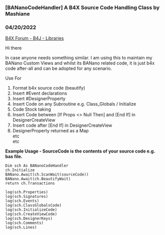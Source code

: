 ### [BANanoCodeHandler] A B4X Source Code Handling Class by Mashiane
### 04/20/2022
[B4X Forum - B4J - Libraries](https://www.b4x.com/android/forum/threads/139994/)

Hi there  
  
In case anyone needs something similar. I am using this to maintain my BANano Custom Views and whilst its BANano related code, it is just b4x code after-all and can be adopted for any scenario.  
  
Use For  
  
1. Format b4x source code (beautify)  
2. Insert #Event declarations  
3. Insert #DesignerProperty  
4. Insert Code on any Subroutine e.g. Class\_Globals / Initialize  
5. Code Stock taking  
6. Insert Code between [If Props <> Null Then] and [End If] in DesignerCreateView  
7. Insert code after [End If] in DesignerCreateView  
8. DesignerProperty returned as a Map  
etc  
etc  
  
**Example Usage - SourceCode is the contents of your source code e.g. bas file.**  
  

```B4X
Dim sch As BANanoCodeHandler  
ch.Initialize  
BANano.Await(ch.ScanWait(sourceCode))  
BANano.Await(ch.BeautifyWait)  
return ch.Transactions  
  
log(sch.Properties)  
log(sch.Signatures)  
log(sch.Events)  
log(sch.ClassGlobalsCode)  
log(sch.InitializeCode)  
log(sch.CreateViewCode)  
log(sch.DesignerKeys)  
log(sch.Comments)  
log(sch.Lines)
```